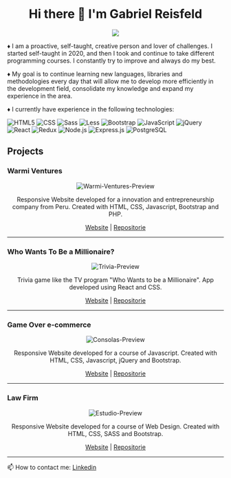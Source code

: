 <h1 align="center"> Hi there 👋 I'm Gabriel Reisfeld</h1>

<p align="center"><img src="https://readme-typing-svg.herokuapp.com?color=F70000&center=true&lines=Full+Stack+Developer"</p>
  
  ♦️ I am a proactive, self-taught, creative person and lover of challenges. I started self-taught in 2020, and then I took and continue to take different programming courses. I constantly try to improve and always do my best. 
  
  ♦️ My goal is to continue learning new languages, libraries and methodologies every day that will allow me to develop more efficiently in the development field, consolidate my knowledge and expand my experience in the area.

♦️ I currently have experience in the following technologies:
  
  ![HTML5](https://img.shields.io/badge/-HTML5-333333?style=flat&logo=HTML5)
  ![CSS](https://img.shields.io/badge/-CSS-333333?style=flat&logo=CSS3&logoColor=1572B6)
  ![Sass](https://img.shields.io/badge/-Sass-333333?style=flat&logo=sass)
  ![Less](https://img.shields.io/badge/-Less-333333?style=flat&logo=less)
  ![Bootstrap](https://img.shields.io/badge/-Bootstrap-333333?style=flat&logo=bootstrap&logoColor=563D7C)
  ![JavaScript](https://img.shields.io/badge/-JavaScript-333333?style=flat&logo=javascript)
  ![jQuery](https://img.shields.io/badge/-jQuery-333333?style=flat&logo=jquery)
  ![React](https://img.shields.io/badge/-React-333333?style=flat&logo=react)
  ![Redux](https://img.shields.io/badge/-Redux-333333?style=flat&logo=redux)
  ![Node.js](https://img.shields.io/badge/-Node.js-333333?style=flat&logo=node.js)
  ![Express.js](https://img.shields.io/badge/-Express.js-333333?style=flat&logo=express.js)
  ![PostgreSQL](https://img.shields.io/badge/-PostgreSQL-333333?style=flat&logo=postgresql)
  
  <h2> Projects </h2>
 
<h3> Warmi Ventures </h3>
<div align="center"> 
<img src="https://i.ibb.co/hdLh0SX/Warmi-Ventures-Preview.jpg" alt="Warmi-Ventures-Preview">
 
Responsive Website developed for a innovation and entrepreneurship company from Peru. Created with HTML, CSS, Javascript, Bootstrap and PHP.
                                                                                          
 <a href="https://warmiventures.com/">Website</a> | <a href="https://github.com/GabrielReisfeld/Warmi-Ventures/">Repositorie</a>
 </div>


<hr></hr>

<h3> Who Wants To Be a Millionaire? </h3>
<div align="center"> 
<img src="https://i.ibb.co/zSZK0jy/Preview.jpg" alt="Trivia-Preview">
 
Trivia game like the TV program "Who Wants to be a Millionaire". App developed using React and CSS.
                                                                                          
 <a href="https://who-wants-to-be-a-millionaire-app.netlify.app/">Website</a> | <a href="https://github.com/GabrielReisfeld/Who-Wants-to-Be-a-Millionaire-App">Repositorie</a>
 </div>
 
<hr></hr>
 
<h3> Game Over e-commerce </h3>
<div align="center"> 
<img src="https://i.ibb.co/YRBpnhG/Consolas-Preview.jpg" alt="Consolas-Preview">
 
Responsive Website developed for a course of Javascript. Created with HTML, CSS, Javascript, jQuery and Bootstrap.
                                                                                          
 <a href="https://gabrielreisfeld.github.io/Proyecto-Curso-Javascript/">Website</a> | <a href="https://github.com/GabrielReisfeld/Proyecto-Curso-Javascript">Repositorie</a>
 </div>
 
<hr></hr>

<h3> Law Firm </h3>
<div align="center"> 
<img src="https://i.ibb.co/THTNmNX/Estudio-Preview.jpg" alt="Estudio-Preview">
 
Responsive Website developed for a course of Web Design. Created with HTML, CSS, SASS and Bootstrap.
                                                                                          
 <a href="https://gabrielreisfeld.github.io/Proyecto-Curso-Desarrollo-Web/">Website</a> | <a href="https://github.com/GabrielReisfeld/Proyecto-Curso-Desarrollo-Web">Repositorie</a>
 </div>
 
<hr></hr>


📫 How to contact me: <a href="https://www.linkedin.com/in/gabriel-reisfeld-polite" target="_blank"> Linkedin</a>
